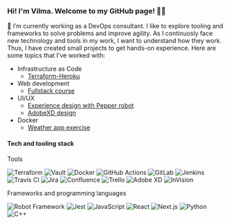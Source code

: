 ### Hi! I'm Vilma. Welcome to my GitHub page! 👋✨

🔭 I’m currently working as a DevOps consultant. I like to explore tooling and frameworks to solve problems and improve agility. As I continuosly face new technology and tools in my work, I want to understand how they work. Thus, I have created small projects to get hands-on experience. Here are some topics that I've worked with:

- Infrastructure as Code
  - [Terraform-Heroku](https://github.com/vipotin/terraform-heroku-deployment)
- Web development
  - [Fullstack course](https://github.com/vipotin/fullstackopen20)
- UI/UX
  - [Experience design with Pepper robot](https://github.com/Vera-D/UXbotz)
  - [AdobeXD design](https://github.com/vipotin/AdobeXD-project)
- Docker
  - [Weather app exercise](https://github.com/vipotin/weatherapp)

#### Tech and tooling stack

Tools

![Terraform](https://a11ybadges.com/badge?logo=terraform)
![Vault](https://a11ybadges.com/badge?logo=vault)
![Docker](https://a11ybadges.com/badge?logo=docker)
![GitHub Actions](https://a11ybadges.com/badge?logo=githubactions)
![GitLab](https://a11ybadges.com/badge?logo=gitlab)
![Jenkins](https://a11ybadges.com/badge?logo=jenkins)
![Travis CI](https://a11ybadges.com/badge?logo=travisci)
![Jira](https://a11ybadges.com/badge?logo=jira)
![Confluence](https://a11ybadges.com/badge?logo=confluence)
![Trello](https://a11ybadges.com/badge?logo=trello)
![Adobe XD](https://a11ybadges.com/badge?logo=adobexd)
![InVision](https://a11ybadges.com/badge?logo=invision)

Frameworks and programming languages

![Robot Framework](https://a11ybadges.com/badge?logo=robotframework)
![Jest](https://a11ybadges.com/badge?logo=jest)
![JavaScript](https://a11ybadges.com/badge?logo=javascript)
![React](https://a11ybadges.com/badge?logo=react)
![Next.js](https://a11ybadges.com/badge?logo=nextdotjs)
![Python](https://a11ybadges.com/badge?logo=python)
![C++](https://a11ybadges.com/badge?logo=cplusplus)
